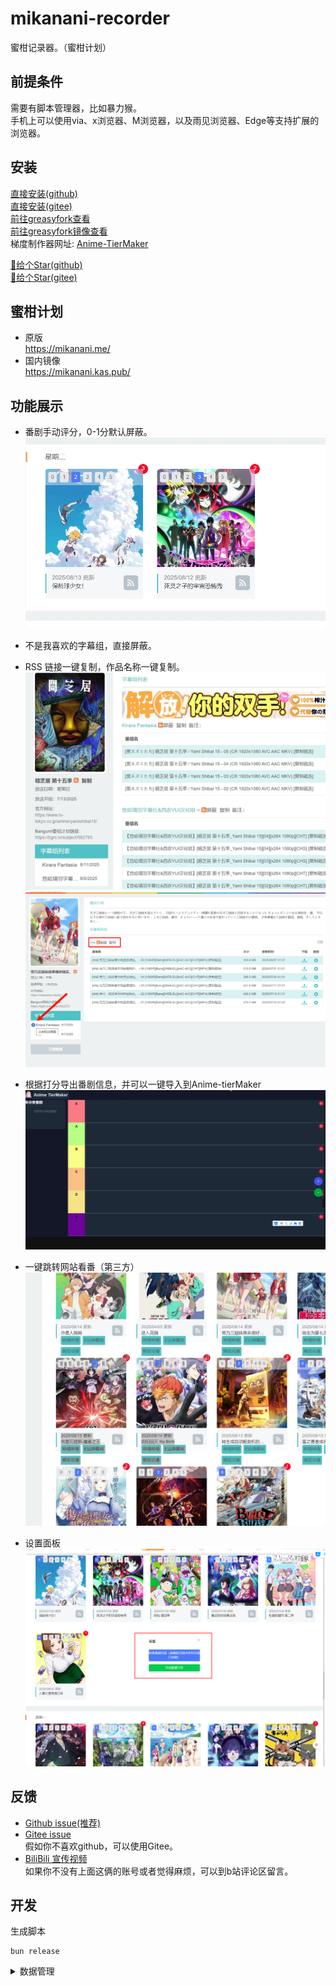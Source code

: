 # mikanani-recorder
蜜柑记录器。（蜜柑计划）  
## 前提条件
需要有脚本管理器，比如暴力猴。  
手机上可以使用via、x浏览器、M浏览器，以及雨见浏览器、Edge等支持扩展的浏览器。  

## 安装
[直接安装(github)](https://github.com/OldSaltFish/userscript/raw/refs/heads/main/packages/mikanani-recorder/output.user.js)  
[直接安装(gitee)](https://gitee.com/oldsaltfish/userscript/raw/main/packages/mikanani-recorder/output.user.js)  
[前往greasyfork查看](https://greasyfork.org/zh-CN/scripts/545661-%E8%9C%9C%E6%9F%91%E8%AE%B0%E5%BD%95)  
[前往greasyfork镜像查看](https://gf.qytechs.cn/zh-CN/scripts/545661-%E8%9C%9C%E6%9F%91%E8%AE%B0%E5%BD%95)  
梯度制作器网址: [Anime-TierMaker](http://anime-tiermaker.dreamsoul.cn)  

[🌠给个Star(github)](https://github.com/OldSaltFish/userscript)  
[🌠给个Star(gitee)](https://gitee.com/oldsaltfish/userscript)  

## 蜜柑计划
- 原版  
https://mikanani.me/  
- 国内镜像  
https://mikanani.kas.pub/  
## 功能展示
- 番剧手动评分，0-1分默认屏蔽。
![alt text](imgs/PixPin_2025-08-13_02-40-42.webp)
- 不是我喜欢的字幕组，直接屏蔽。  
- RSS 链接一键复制，作品名称一键复制。  
![alt text](imgs/PixPin_2025-08-13_02-48-28.webp)
![alt text](imgs/3.png)

- 根据打分导出番剧信息，并可以一键导入到Anime-tierMaker
![alt text](imgs/PixPin_2025-08-13_02-57-26.webp)
- 一键跳转网站看番（第三方）
![alt text](imgs/PixPin_2025-08-14_02-05-47.webp)
- 设置面板
![alt text](imgs/image.png)

## 反馈
- [Github issue(推荐)](https://github.com/OldSaltFish/userscript/issues)  
- [Gitee issue](https://gitee.com/oldsaltfish/userscript/issues/new)  
假如你不喜欢github，可以使用Gitee。  
- [BiliBili 宣传视频](https://space.bilibili.com/1001913/#!/v2/article/detail?aid=543853849)  
如果你不没有上面这俩的账号或者觉得麻烦，可以到b站评论区留言。  
## 开发

生成脚本
```shell
bun release
```

<details>
  <summary>数据管理</summary>
存储（GM的API持久化）  

状态（Store）：由于蜜柑并不是SPA网页，因此Store并不能跨页面保留状态。（进入新的页面会重新执行脚本）  

信号量（Signal）：用于触发渲染（显示更新）或获取数据。  

界面（UI）：由于宿主网页（蜜柑）和我们的脚本没有直接交互，因此并没有办法使用Solid的响应式更新来直接控制UI。为了保持相对一致的开发风格，应当使用createEffect等监听方式来达到类似于响应式的效果。  

> 因此只需处理存储，信号量，以及界面的关系。  
> 然后反推，（我们创造的）界面变化只和信号量有关，因此只需要监听信号量然后做出相应的行为即可自动维护界面。  
> 对于存储，虽然每次都调用GM_getValue显得很浪费，但是蜜柑的页面通常是打开新的标签页，这也就导致我们的脚本可能在多个页面都执行了。在修改某个值之前，也许当前获取到的状态已经是脏数据了（被其他页面修改过）。因此，在某些数据的修改时，应当重新获取存储然后再进行相关处理。（比如添加数组元素的时候需要考虑是否已经添加过了）。而某些页面则不需要这种处理，比如说评分，他是不关心之前的值的。

简单来说，当前页面只有用户正在执行的操作所相关的数据是可信的，其他数据都需要从存储中获取。  
然后将二者合并（用户操作的数据优先级更高），处理好信号量和存储即可。

</details>

